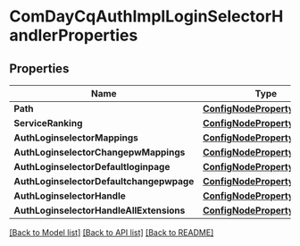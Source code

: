 # ComDayCqAuthImplLoginSelectorHandlerProperties

## Properties
Name | Type | Description | Notes
------------ | ------------- | ------------- | -------------
**Path** | [**ConfigNodePropertyString**](configNodePropertyString.md) |  | [optional] 
**ServiceRanking** | [**ConfigNodePropertyInteger**](configNodePropertyInteger.md) |  | [optional] 
**AuthLoginselectorMappings** | [**ConfigNodePropertyArray**](configNodePropertyArray.md) |  | [optional] 
**AuthLoginselectorChangepwMappings** | [**ConfigNodePropertyArray**](configNodePropertyArray.md) |  | [optional] 
**AuthLoginselectorDefaultloginpage** | [**ConfigNodePropertyString**](configNodePropertyString.md) |  | [optional] 
**AuthLoginselectorDefaultchangepwpage** | [**ConfigNodePropertyString**](configNodePropertyString.md) |  | [optional] 
**AuthLoginselectorHandle** | [**ConfigNodePropertyArray**](configNodePropertyArray.md) |  | [optional] 
**AuthLoginselectorHandleAllExtensions** | [**ConfigNodePropertyBoolean**](configNodePropertyBoolean.md) |  | [optional] 

[[Back to Model list]](../README.md#documentation-for-models) [[Back to API list]](../README.md#documentation-for-api-endpoints) [[Back to README]](../README.md)


